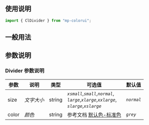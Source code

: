 ## 使用说明

```js
import { ClDivider } from "mp-colorui";
```

## 一般用法

<CodeShow componentName='divider' />

## 参数说明

### Divider 参数说明

| 参数  | 说明       | 类型   | 可选值                                                                                              | 默认值     |
| ----- | ---------- | ------ | --------------------------------------------------------------------------------------------------- | ---------- |
| size  | _文字大小_ | string | _`xsmall`_,_`small`_,_`normal`_,<br />_`large`_,_`xlarge`_,_`xxlarge`_,<br />_`slarge`_,_`xslarge`_ | _`normal`_ |
| color | _颜色_     | string | 参考文档 [默认色-标准色](/mp-colorui-doc/home/color#标准色)                                                     | _`grey`_   |

<FloatPhone url="https://yinliangdream.github.io/mp-colorui-h5-demo/#/pages/components/divider/index" />
